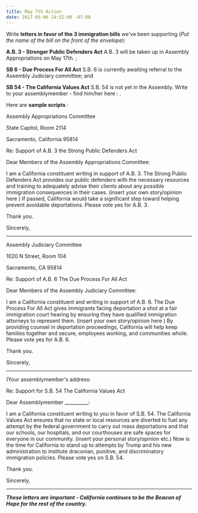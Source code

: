 ```yaml
---
title: May 7th Action
date: 2017-05-06 14:52:00 -07:00
---
```


Write **letters in favor of the 3 immigration bills** we've been supporting (*Put the name of the bill on the front of the envelope*):  

**A.B. 3 - Stronger Public Defenders Act** [](https://www.aclunc.org/our-work/legislation/strengthening-public-defenders-act-ab-3)  A.B. 3 will be taken up in Assembly Appropriations on May 17th. ; 

**SB 6 - Due Process For All Act** [](https://www.aclusocal.org/en/legislation/due-process-all-act) 
 S.B. 6 is currently awaiting referral to the Assembly Judiciary committee; and 

**SB 54 - The California Values Act** [](https://www.aclunc.org/our-work/legislation/california-values-act-sb-54)  S.B. 54 is not yet in the Assembly. Write to your assemblymember - find him/her here : [](http://findyourrep.legislature.ca.gov/).

Here are **sample scripts** :

Assembly Appropriations Committee
 
State Capitol, Room 2114
 
Sacramento, California 95814

Re:  Support of A.B. 3 the Strong Public Defenders Act

Dear Members of the Assembly Appropriations Committee:

I am a California constituent writing in support of A.B. 3.  The Strong Public Defenders Act provides our public defenders with the necessary resources and training to adequately advise their clients about any possible immigration consequences in their cases. (insert your own story/opinion here ) If passed, California would take a significant step toward helping prevent avoidable deportations.  Please vote yes for A.B. 3.

Thank you.

Sincerely,

------------------------------------------------------

Assembly Judiciary Committee
 
1020 N Street, Room 104 

Sacramento, CA 95814

Re: Support of A.B. 6 The Due Process For All Act

Dear Members of the Assembly Judiciary Committee:

I am a California constituent and writing in support of A.B. 6.  The Due Process For All Act gives immigrants facing deportation a shot at a fair immigration court hearing by ensuring they have qualified immigration attorneys to represent them. (insert your own story/opinion here ) By providing counsel in deportation proceedings, California will help keep families together and secure, employees working, and communities whole.  Please vote yes for A.B. 6.

Thank you.

Sincerely,

---------------------------------------------

(Your assemblymember's address:  [](http://findyourrep.legislature.ca.gov/)

Re: Support for S.B. 54 The California Values Act

Dear Assemblymember __________:

I am a California constituent writing to you in favor of S.B. 54.
The California Values Act ensures that no state or local resources are diverted to fuel any attempt by the federal government to carry out mass deportations and that our schools, our hospitals, and our courthouses are safe spaces for everyone in our community. (insert your personal story/opinion etc.) Now is the time for California to stand up to attempts by Trump and his new administration to institute draconian, punitive, and discriminatory immigration policies. Please vote yes on S.B. 54.

Thank you.

Sincerely,

--------------------------------------

***These letters are important - California continues to be the Beacon of Hope for the rest of the country.***
  

